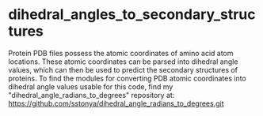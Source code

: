 # dihedral_angles_to_secondary_structures
Protein PDB files possess the atomic coordinates of amino acid atom locations. These atomic coordinates can be parsed into dihedral angle values, which can then be used to predict the secondary structures of proteins. To find the modules for converting PDB atomic coordinates into dihedral angle values usable for this code, find my "dihedral_angle_radians_to_degrees" repository at: https://github.com/sstonya/dihedral_angle_radians_to_degrees.git
